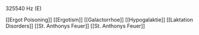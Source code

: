 325540 Hz (E)

[[Ergot Poisoning]]
[[Ergotism]]
[[Galactorrhoe]]
[[Hypogalaktie]]
[[Laktation Disorders]]
[[St. Anthonys Feuer]]
[[St. Anthonys Feuer]]